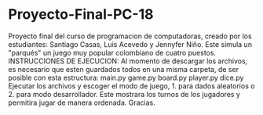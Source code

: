 # Proyecto-Final-PC-18
Proyecto final del curso de programacion de computadoras, creado por los estudiantes: Santiago Casas, Luis Acevedo y Jennyfer Niño.
Este simula un "parqués" un juego muy popular colombiano de cuatro puestos.
INSTRUCCIONES DE EJECUCION:
Al momento de descargar los archivos, es necesario que esten guardados todos en una misma carpeta, de ser posible con esta estructura:
main.py
game.py
board.py
player.py
dice.py
Ejecutar los archivos y escoger el modo de juego, 1. para dados aleatorios o 2. para modo desarrollador.
Este mostrara los turnos de los jugadores y permitira jugar de manera ordenada.
Gracias.
